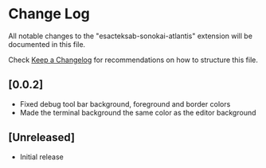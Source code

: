 # Change Log

All notable changes to the "esacteksab-sonokai-atlantis" extension will be documented in this file.

Check [Keep a Changelog](http://keepachangelog.com/) for recommendations on how to structure this file.

## [0.0.2]

- Fixed debug tool bar background, foreground and border colors
- Made the terminal background the same color as the editor background

## [Unreleased]

- Initial release
